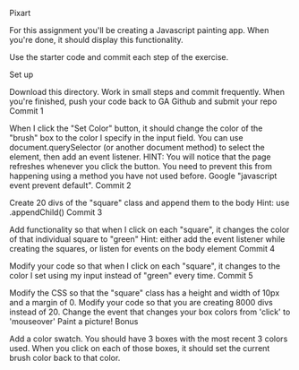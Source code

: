 Pixart

For this assignment you'll be creating a Javascript painting app. When you're done, it should display this functionality.

Use the starter code and commit each step of the exercise.

Set up

Download this directory.
Work in small steps and commit frequently.
When you're finished, push your code back to GA Github and submit your repo
Commit 1

When I click the "Set Color" button, it should change the color of the "brush" box to the color I specify in the input field.
You can use document.querySelector (or another document method) to select the element, then add an event listener.
HINT: You will notice that the page refreshes whenever you click the button. You need to prevent this from happening using a method you have not used before. Google "javascript event prevent default".
Commit 2

Create 20 divs of the "square" class and append them to the body
Hint: use .appendChild()
Commit 3

Add functionality so that when I click on each "square", it changes the color of that individual square to "green"
Hint: either add the event listener while creating the squares, or listen for events on the body element
Commit 4

Modify your code so that when I click on each "square", it changes to the color I set using my input instead of "green" every time.
Commit 5

Modify the CSS so that the "square" class has a height and width of 10px and a margin of 0.
Modify your code so that you are creating 8000 divs instead of 20.
Change the event that changes your box colors from 'click' to 'mouseover'
Paint a picture!
Bonus

Add a color swatch. You should have 3 boxes with the most recent 3 colors used. When you click on each of those boxes, it should set the current brush color back to that color.